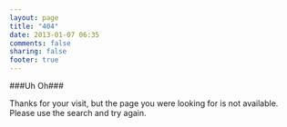 ```yaml
---
layout: page
title: "404"
date: 2013-01-07 06:35
comments: false
sharing: false
footer: true
---
```


###Uh Oh###

Thanks for your visit, but the page you were looking for is not available. Please use the search and try again. 